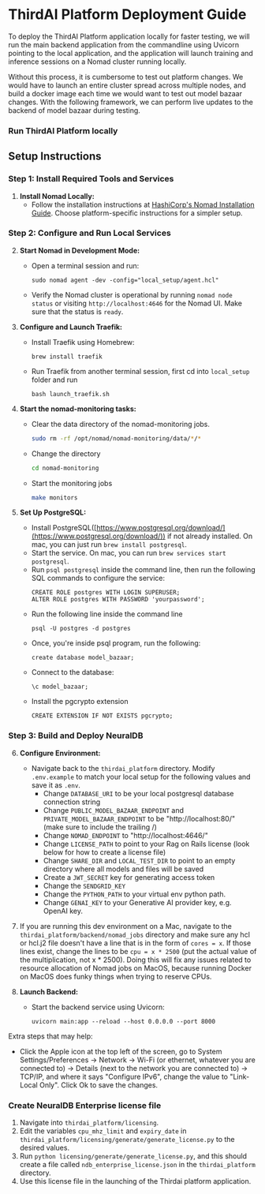 # ThirdAI Platform Deployment Guide

To deploy the ThirdAI Platform application locally for faster testing, we will run the main backend application from the commandline using Uvicorn pointing to the local application, and the application will launch training and inference sessions on a Nomad cluster running locally.

Without this process, it is cumbersome to test out platform changes. We would have to launch an entire cluster spread across multiple nodes, and build a docker image each time we would want to test out model bazaar changes. With the following framework, we can perform live updates to the backend of model bazaar during testing.

### Run ThirdAI Platform locally

## Setup Instructions

### Step 1: Install Required Tools and Services

1. **Install Nomad Locally:**
   - Follow the installation instructions at [HashiCorp's Nomad Installation Guide](https://developer.hashicorp.com/nomad/tutorials/get-started/gs-install). Choose platform-specific instructions for a simpler setup.

### Step 2: Configure and Run Local Services

2. **Start Nomad in Development Mode:**
   - Open a terminal session and run:
     ```
     sudo nomad agent -dev -config="local_setup/agent.hcl"
     ```
   - Verify the Nomad cluster is operational by running `nomad node status` or visiting `http://localhost:4646` for the Nomad UI. Make sure that the status is `ready`.

3. **Configure and Launch Traefik:**
   - Install Traefik using Homebrew:
     ```
     brew install traefik
     ```
   - Run Traefik from another terminal session, first cd into ``local_setup`` folder and run
     ```
     bash launch_traefik.sh
     ```
4. **Start the nomad-monitoring tasks:**
   - Clear the data directory of the nomad-monitoring jobs.
      ```bash
      sudo rm -rf /opt/nomad/nomad-monitoring/data/*/*
      ```
   - Change the directory
      ```bash
      cd nomad-monitoring
      ```
   - Start the monitoring jobs
      ```bash
      make monitors
      ```
5. **Set Up PostgreSQL:**
   - Install PostgreSQL([https://www.postgresql.org/download/](https://www.postgresql.org/download/)) if not already installed. On mac, you can just run `brew install postgresql`.
   - Start the service. On mac, you can run `brew services start postgresql`.
   - Run `psql postgresql` inside the command line, then run the following SQL commands to configure the service:
     ```
     CREATE ROLE postgres WITH LOGIN SUPERUSER;
     ALTER ROLE postgres WITH PASSWORD 'yourpassword';
     ```
   - Run the following line inside the command line
     ```
     psql -U postgres -d postgres
     ```
   - Once, you're inside psql program, run the following:
     ```
     create database model_bazaar;
     ```
   - Connect to the database:
      ```
      \c model_bazaar;
      ```
   - Install the pgcrypto extension
      ```
      CREATE EXTENSION IF NOT EXISTS pgcrypto;
      ```

### Step 3: Build and Deploy NeuralDB

6. **Configure Environment:**
   - Navigate back to the `thirdai_platform` directory. Modify `.env.example` to match your local setup for the   following values and save it as `.env`.
      - Change `DATABASE_URI` to be your local postgresql database connection string
      - Change `PUBLIC_MODEL_BAZAAR_ENDPOINT` and `PRIVATE_MODEL_BAZAAR_ENDPOINT` to be "http://localhost:80/" (make sure to include the trailing /)
      - Change `NOMAD_ENDPOINT` to "http://localhost:4646/"
      - Change `LICENSE_PATH` to point to your Rag on Rails license (look below for how to create a license file)
      - Change `SHARE_DIR` and `LOCAL_TEST_DIR` to point to an empty directory where all models and files will be saved
      - Create a `JWT_SECRET` key for generating access token
      - Change the `SENDGRID_KEY`
      - Change the `PYTHON_PATH` to your virtual env python path.
      - Change `GENAI_KEY` to your Generative AI provider key, e.g. OpenAI key.


7. If you are running this dev environment on a Mac, navigate to the `thirdai_platform/backend/nomad_jobs` directory and make sure any hcl or hcl.j2 file doesn't have a line that is in the form of `cores = x`. If those lines exist, change the lines to be `cpu = x * 2500` (put the actual value of the multiplication, not x * 2500). Doing this will fix any issues related to resource allocation of Nomad jobs on MacOS, because running Docker on MacOS does funky things when trying to reserve CPUs.

8. **Launch Backend:**
    - Start the backend service using Uvicorn:
      ```
      uvicorn main:app --reload --host 0.0.0.0 --port 8000
      ```


Extra steps that may help:
- Click the Apple icon at the top left of the screen, go to System Settings/Preferences -> Network -> Wi-Fi (or ethernet, whatever you are connected to) -> Details (next to the network you are connected to) -> TCP/IP, and where it says "Configure IPv6", change the value to "Link-Local Only". Click Ok to save the changes.
   

### Create NeuralDB Enterprise license file
1. Navigate into `thirdai_platform/licensing`.
2. Edit the variables `cpu_mhz_limit` and `expiry_date` in `thirdai_platform/licensing/generate/generate_license.py` to the desired values.
3. Run `python licensing/generate/generate_license.py`, and this should create a file called `ndb_enterprise_license.json` in the `thirdai_platform` directory.
4. Use this license file in the launching of the Thirdai platform application.
